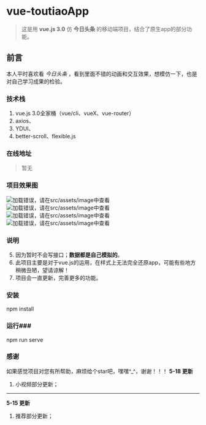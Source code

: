 # vue-toutiaoApp #

> 这是用 **vue.js 3.0** 仿 **今日头条** 的移动端项目，结合了原生app的部分功能。
## 前言 ##
本人平时喜欢看 *今日头条* ，看到里面不错的动画和交互效果，想模仿一下，也是对自己学习成果的检验。
### 技术栈 ###
 1. vue.js 3.0全家桶（vue/cli、vueX、vue-router）
 2. axios、
 3. YDUI、
 4. better-scroll、flexible.js

### 在线地址 ###
> 暂无

### 项目效果图 ###
![加载错误，请在src/assets/image中查看](./src/assets/image/视频页.png)![加载错误，请在src/assets/image中查看](./src/assets/image/推荐页.png)
![加载错误，请在src/assets/image中查看](./src/assets/image/直播页.png)![加载错误，请在src/assets/image中查看](./src/assets/image/频道.png)
### 说明 ###
 5. 因为暂时不会写接口；**数据都是自己模拟的**。
 6. 此项目主要是对于vue.js的运用，在样式上无法完全还原app，可能有些地方稍微丑陋，望请谅解！
 7. 项目会一直更新，完善更多的功能。
### 安装 ###
npm install
### 运行###
npm run serve

### 感谢 ###
如果感觉项目对您有所帮助，麻烦给个star吧，嘿嘿^_^，谢谢！！！
**5-18 更新**

 1. 小视频部分更新；
----------
**5-15 更新**

 1. 推荐部分更新；

